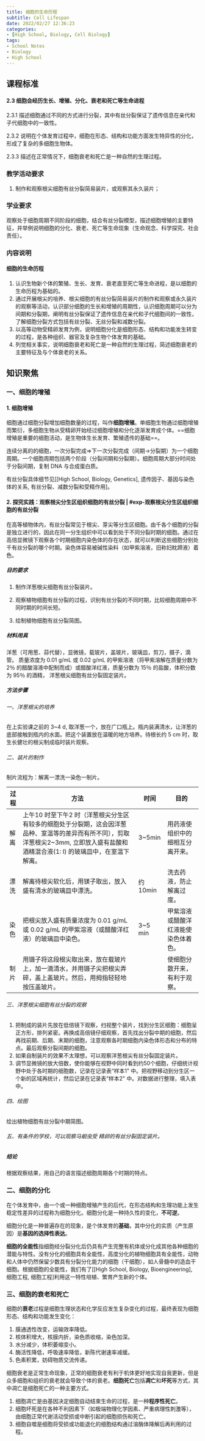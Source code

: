 ```yaml
---
title: 细胞的生命历程
subtitle: Cell Lifespan
date: 2022/02/27 12:36:23
categories:
- [High School, Biology, Cell Biology]
tags:
- School Notes
- Biology
- High School
---
```


## 课程标准

#### 2.3 细胞会经历生长、增殖、分化、衰老和死亡等生命进程

2.3.1 描述细胞通过不同的方式进行分裂，其中有丝分裂保证了遗传信息在亲代和子代细胞中的一致性。

2.3.2 说明在个体发育过程中，细胞在形态、结构和功能方面发生特异性的分化，形成了复杂的多细胞生物体。

2.3.3 描述在正常情况下，细胞衰老和死亡是一种自然的生理过程。

<!--more-->

### 教学活动要求

1. 制作和观察根尖细胞有丝分裂简易装片，或观察其永久装片；

### 学业要求

观察处于细胞周期不同阶段的细胞，结合有丝分裂模型，描述细胞增殖的主要特征，并举例说明细胞的分化、衰老、死亡等生命现象（生命观念、科学探究、社会责任）。

### 内容说明

#### 细胞的生命历程

1. 认识生物新个体的繁殖、生长、发育、衰老直至死亡等生命进程，是以细胞的生命历程为基础的。
2. 通过开展根尖的培养、根尖细胞的有丝分裂简易装片的制作和观察或永久装片的观察等活动，认识部分细胞的生长和增殖的周期性，认识细胞周期可以分为间期和分裂期，阐明有丝分裂保证了遗传信息在亲代和子代细胞间的一致性，了解细胞分裂方式包括有丝分裂、无丝分裂和减数分裂。
3. 以高等动物受精卵发育为例，说明细胞分化是细胞形态、结构和功能发生转变的过程，是各种组织、器官及复杂生物个体发育的基础。
4. 列觉相关事实，说明细胞衰老和死亡是一种自然的生理过程，简述细胞衰老的主要特征及与个体衰老的关系。

## 知识聚焦

### 一、细胞的增殖

#### 1. 细胞增殖

细胞通过细胞分裂增加细胞数量的过程，叫作**细胞增殖**。单细胞生物通过细胞增殖而繁衍，多细胞生物从受精卵开始经过细胞增殖和分化逐渐发育成个体。==细胞增殖是重要的细胞活动，是生物体生长发育、繁殖遗传的基础==。

连续分离的的细胞，一次分裂完成⇒下一次分裂完成（间期→分裂期）为一个细胞周期。一个细胞周期包括两个阶段（分裂间期和分裂期）。细胞周期大部分时间处于分裂间期，复制 DNA 与合成蛋白质。

有丝分裂具体细节见[[High School, Biology, Genetics], 遗传因子、基因与染色体的关系, 有丝分裂、减数分裂和受精作用]。

#### 2. 探究实践：观察根尖分生区组织细胞的有丝分裂 | #exp-观察根尖分生区组织细胞的有丝分裂

在高等植物体内，有丝分裂常见于根尖、芽尖等分生区细胞。由千各个细胞的分裂是独立进行的，因此在同一分生组织中可以看到处于不同分裂时期的细胞。通过在高倍显微镜下观察各个时期细胞内染色体的存在状态，就可以判断这些细胞分别处千有丝分裂的哪个时期。染色体容易被碱性染料（如甲紫溶液，旧称妇眈蹄液）着色。

##### 目的要求

1. 制作洋葱根尖细胞有丝分裂装片。

2. 观察植物细胞有丝分裂的过程，识别有丝分裂的不同时期，比较细胞周期中不同时期的时间长短。

3. 绘制植物细胞有丝分裂简图。

##### 材料用具
洋葱（可用葱、蒜代替），显微镜，载玻片，盖玻片，玻璃皿，剪刀，摄子，滴管。
质量浓度为 0.01 g/mL 或 0.02 g/mL 的甲紫溶液（将甲紫溶解在质量分数为 2％ 的醋酸溶液中配制而成）或醋酸洋红液，质量分数为 15％ 的盐酸，体积分数为 95％ 的酒精，  洋葱根尖细胞有丝分裂固定装片。

##### 方法步骤
###### 一、洋葱根尖的培养

在上实验课之前的 3~4 d, 取洋葱一个，放在广口瓶上。瓶内装满清水，让洋葱的底部接触到瓶内的水面。把这个装置放在温暖的地方培养。待根长约 5 cm 时，取生长健壮的根尖制成临时装片观察。

###### 二、装片的制作

制片流程为：解离一漂洗一染色一制片。

| 过程 | 方法                                                         | 时间     | 目的                                 |
| ---- | ------------------------------------------------------------ | -------- | ------------------------------------ |
| 解离 | 上午10 时至下午2 时（洋葱根尖分生区有较多的细胞处于分裂期，这会因洋葱品种、室温等的差异而有所不同），剪取洋葱根尖2~3mm, 立即放入盛有盐酸和酒精混合液(1: l) 的玻璃皿中，在室温下解离。 | 3~5min   | 用药液使组织中的细相互分离开来。     |
| 漂洗 | 解离待根尖软化后，用镁子取出，放入盛有清水的玻璃皿中漂洗。   | 约 10min | 洗去药液，防止解离过度。             |
| 染色 | 把根尖放入盛有质量浓度为 0.01 g/mL 或 0.02 g/mL 的甲紫溶液（或醋酸洋红液）的玻璃皿中染色。 | 3~5 min  | 甲紫溶液或醋酸洋红液能使染色体着色。 |
| 制片 | 用镊子将这段根尖取出来，放在载玻片上，加一滴清水，并用镊子尖把根尖弄碎，盖上盖玻片。然后，用拇指轻轻地按压盖玻片。 |          | 使细胞分散开来，有利于观察。         |

###### 三、洋葱根尖细胞有丝分裂的观察

1. 把制成的装片先放在低倍镜下观察，扫视整个装片，找到分生区细胞：细胞呈正方形，排列紧密。再换成高倍镜仔细观察，首先找出分裂中期的细胞，然后再找前期、后期、末期的细胞，注意观察各时期细胞内染色体形态和分布的特点。最后观察分裂间期的细胞。
2. 如果自制装片的效果不太理想，可以观察洋葱根尖有丝分裂固定装片。
3. 调节显微镜的放大倍数，使你能够在视野中同时看到约50个细胞，仔细统计视野中处于各时期的细胞数，记录在记录表“样本1" 中。把视野移动到分生区一个新的区域再统计，然后记录在记录表“样本2" 中。对数据进行整理，填入表中。

###### 四、绘图
  绘出植物细胞有丝分裂中期简图。

###### 五、有条件的学校，可以观察马蛔虫受  精卵的有丝分裂固定装片。

##### 结论

根据观察结果，用自己的语言描述细胞周期各个时期的特点。

### 二、细胞的分化

在个体发育中，由一个或一种细胞增殖产生的后代，在形态结构和生理功能上发生稳定性差异的过程称为细胞分化。细胞分化是一种持久性的变化，**不可逆**。

细胞分化是一种普遍存在的现象，是个体发育的**基础**，其中分化的实质（产生原因）是**基因的选择性表达**。

**细胞的全能性**指细胞经分裂分化后仍具有产生完整有机体或分化成其他各种细胞的潜能与特性。没有分化的细胞具有全能性，高度分化的植物细胞具有全能性，动物和人体中仍然保留少数具有分裂分化能力的细胞（干细胞），如人骨髓中的造血干细胞。根据细胞的全能性，我们有了[[High School, Biology, Bioengineering], 细胞工程, 细胞工程]利用这一特性培植、繁育产生新的个体。

### 三、细胞的衰老和死亡

细胞的**衰老**过程是细胞生理状态和化学反应发生复杂变化的过程，最终表现为细胞形态、结构和功能发生变化：

1. 膜通透性改变，运输效率降低。
2. 核体积增大，核膜内折，染色质收缩，染色加深。
3. 水分减少，体积萎缩变小。
4. 酶活性降低，呼吸速率降低，新陈代谢速率减缓。
5. 色素积累，妨碍物质交流传递。

细胞衰老是正常生命现象，正常的细胞衰老有利于机体更好地实现自我更新，但是众多细胞和组织的衰老就会导致个体的衰老。**细胞死亡**包括**凋亡**和**坏死**等方式，其中凋亡是细胞死亡的一种主要方式。

1. 细胞凋亡是由基因决定细胞自动结束生命的过程，是一种**程序性死亡**。
2. 细胞坏死是在各种不利因素下（如极端物理化学因素、严重病理性刺激等），由细胞正常代谢活动受损或中断引起的细胞损伤和死亡。
3. 细胞自噬是细胞将受损或功能退化的细胞结构通过溶酶体降解后再利用的过程。
